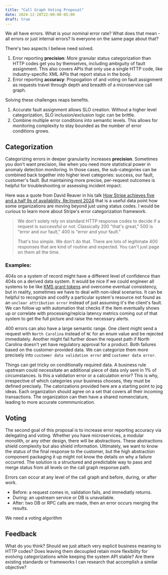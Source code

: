 ```yaml
---
title: "Call Graph Voting Proposal"
date: 2024-12-28T22:00:00-05:00
draft: true
---
```


We all have errors.  What is your nominal error rate?  What does that mean - all errors or just internal errors?  Is everyone on the same page about that?

There's two aspects I believe need solved.
1. Error reporting **precision**: More granular status categorization than HTTP codes get you by themselves, including ambiguity of fault assignment.  This also covers APIs that only use a single HTTP code, like industry-specific XML APIs that report status in the body.
2. Error reporting **accuracy**: Propogation of and voting on fault assignment as requests travel through depth and breadth of a microservice call graph.

Solving these challenges reaps benefits.
1. Accurate fault assignment allows SLO creation.  Without a higher level categorization, SLO inclusion/exclusion logic can be brittle.
2. Combine multiple error conditions into semantic levels.  This allows for monitoring complexity to stay bounded as the number of error conditions grows.

<!-- Finalize: categorization vs classification.  Is classification more "fixed" in terms of buckets? -->
## Categorization
Categorizing errors in deeper granularity increases **precision**.  Sometimes you don't want precision, like when you need more statistical power in anomaly detection monitoring.  In those cases, the sub-categories can be combined back together into higher level categories: success, our fault, customer's fault.  But maintaining more precise, per-request outcomes is helpful for troubleshooting or assessing incident impact.

Here was a quote from David Reaver in his talk [How Stripe achieves five and a half 9s of availability, Re:Invent 2024](https://youtu.be/7vn49exuYxo?t=1576) that is a useful data point how some organizations are moving beyond just using status codes.  I would be curious to learn more about Stripe's error categorization framework.

> We don't solely rely on standard HTTP response codes to decide if a request is successful or not.  Classically 200 "that's great," 500 is "error and our fault," 400 is "error and your fault."
> 
>  That's too simple.  We don't do that.  There are lots of legitimate 400 responses that are kind of routine and expected.  You can't just page on them all the time.

### Examples:
404s on a system of record might have a different level of confidence than 404s on a derived data system.  It would be nice if we could engineer all systems to be like [KMS grant tokens](https://docs.aws.amazon.com/kms/latest/developerguide/using-grant-token.html) and overcome eventual consistency, but in reality, sometimes we have to deal with non-ideal scenarios.  It can be helpful to recognize and codify a particular system's resource not found as an `unclear attribution error` instead of just assuming it's the client's fault.  We can follow up with automation that checks if the item eventually shows up or correlate with processing/replcia latency metrics coming out of that system to get the full picture and raise the necessary alerts.

400 errors can also have a large semantic range.  One client might send a request with `North Carolina` instead of `NC` for an enum value and be rejected immediately. Another might fail further down the request path if North Carolina doesn't yet have regulatory approval for a product.  Both failures based on the customer-provided data.  We can categorize them more precisely into `customer data validation error` and `customer data error`.

Things can get tricky on conditionally required data.  A business rule upstream could necessitate an additional piece of data only sent in 1% of circumstances.  Is this a validation error or a calculation error?  This is why, irrespective of which categories your business chooses, they must be defined precisely.  The catorizations provided here are a starting point to jog ideas.  Each organization should agree on a set that covers all their incoming transactions.  The organization can then have a shared nomenclature, leading to more accurate commmunication.

## Voting
The second goal of this proposal is to increase error reporting accuracy via delegating and voting.  Whether you have microservices, a modular monolith, or any other design, there will be abstractions.  These abstractions shield complexity but also shield information.  Ultimately, we want to know the status of the final response to the customer, but the high abstraction component packaging it up might not know the details on why a failure occurred.  The solution is a structured and predictable way to pass and merge status from all levels on the call graph response path.

Errors can occur at any level of the call graph and before, during, or after work.
* Before: a request comes in, validation fails, and immediatly returns.
* During: an upstream service or DB is unavailable.
* After: two DB or RPC calls are made, then an error occurs merging the results.

We need a voting algorithm

## Feedback
What do you think?  Should we just attach very explicit business meaning to HTTP codes?  Does leaving them decoupled retain more flexibility for evolving categorizations while keeping the system API stable?  Are there existing standards or frameworks I can research that accomplish a similar objective?
